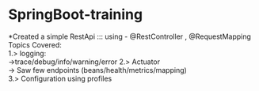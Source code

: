 # SpringBoot-training

*Created a simple RestApi ::: using - @RestController , @RequestMapping <br>
Topics Covered:<br>
1.> logging:<br>
  ->trace/debug/info/warning/error
2.> Actuator <br>
  -> Saw few endpoints (beans/health/metrics/mapping)<br>
3.> Configuration using profiles<br>
